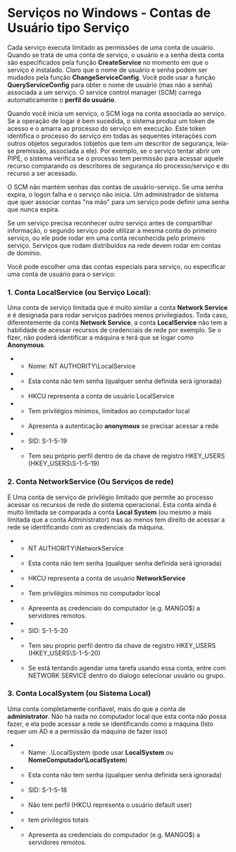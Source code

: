 # Serviços no Windows - Contas de Usuário tipo Serviço


Cada serviço executa limitado as permissões de uma conta de usuário. Quando se trata de uma conta de serviço, o usuário e a senha
desta conta são especificados pela função **CreateService** no momento em que o serviço é instalado. 
Claro que o nome de usuário e senha podem ser mudados pela função **ChangeServiceConfig**.
Você pode usar a função **QueryServiceConfig** para obter o nome de usuário 
(mas não a senha) associada a um serviço. O service control manager (SCM) carrega automaticamente o **perfil do usuário**.

Quando você inicia um serviço, o SCM loga na conta associada ao serviço. Se a operação de logar é bem sucedida, 
o sistema produz um token de acesso e o amarra ao processo do serviço em execução. 
Este token identifica o processo do serviço em todas as sequentes interações 
com outros objetos segurados (objetos que tem um descritor de segurança, leia-se premissão, associada a ele).
Por exemplo, se o serviço tentar abrir um PIPE, o sistema verifica se o processo tem permissão para acessar aquele recurso comparando 
os descritores de segurança do processo/serviço e do recurso a ser acessado.

O SCM não mantém senhas das contas de usuário-serviço. 
Se uma senha expira, o logon falha e o serviço não inicia. 
Um administrador de sistema que quer associar contas "na mão" para um serviço pode definir uma senha que nunca expira.

Se um serviço precisa reconhecer outro serviço antes de compartilhar informação, o segundo serviço pode utilizar a mesma conta do primeiro serviço, ou ele pode rodar em uma conta reconhecida pelo primeiro serviço. Serviços que rodam distribuidos na rede devem rodar em contas de domínio.

Você pode escolher uma das contas especiais para serviço, ou especificar uma conta de usuário para o serviço:



### 1. Conta LocalService (ou Serviço Local):

 Uma conta de serviço limitada que é muito similar a conta **Network Service** e é designada para rodar serviços padrões 
menos privilegiados. Toda caso, diferentemente da conta **Network Service**, a conta **LocalService**  não tem a 
habilidade de acessar recursos de credenciais de rede por exemplo. Se o fizer, não poderá identificar a máquina e terá que se logar como  **Anonymous**.

* - Nome: NT AUTHORITY\LocalService
* - Esta conta não tem senha (qualquer senha definida será ignorada)
* - HKCU representa a conta de usuário LocalService
* - Tem privilégios mínimos, limitados ao computador local
* - Apresenta a autenticação **anonymous** se precisar acessar a rede
* - SID: S-1-5-19
* - Tem seu próprio perfil dentro de da chave de registro HKEY_USERS (HKEY_USERS\S-1-5-19)

     

### 2. Conta NetworkService (Ou Serviços de rede)

 É Uma conta de serviço de privilégio limitado que permite ao processo acessar os recursos de rede do sistema operacional. Esta conta ainda é muito limitada se comparada a conta **Local System** (ou mesmo a mais limitada que a conta Administrator) mas ao menos tem direito de acessar a rede se identificando com as credenciais da máquina.
 
* - NT AUTHORITY\NetworkService
* - Esta conta não tem senha (qualquer senha definida será ignorada)
* - HKCU representa a conta de usuário **NetworkService**
* - Tem privilégios mínimos no computador local
* - Apresenta as credenciais do computador (e.g. MANGO$) a servidores remotos.
* - SID: S-1-5-20
* - Tem seu proprio perfil dentro da chave de registro HKEY_USERS (HKEY_USERS\S-1-5-20)
* - Se está tentando agendar uma tarefa usando essa conta, entre com NETWORK SERVICE dentro do dialogo selecionar usuário ou grupo.

     

### 3. Conta LocalSystem (ou Sistema Local)

 Uma conta completamente confiavel, mais do que a conta de **administrator**. Não há nada no computador local que esta conta não possa fazer, e ela pode acessar a rede se identificando como a máquina (Isto requer um AD e a permissão da máquina de fazer isso)
 
* - Name: .\LocalSystem (pode usar **LocalSystem** ou **NomeComputador\LocalSystem**)
* - Esta conta não tem senha (qualquer senha definida será ignorada)
* - SID: S-1-5-18
* - Não tem perfil (HKCU representa o usuário default user)
* - tem privilégios totais
* - Apresenta as credenciais do computador (e.g. MANGO$) a servidores remotos.
